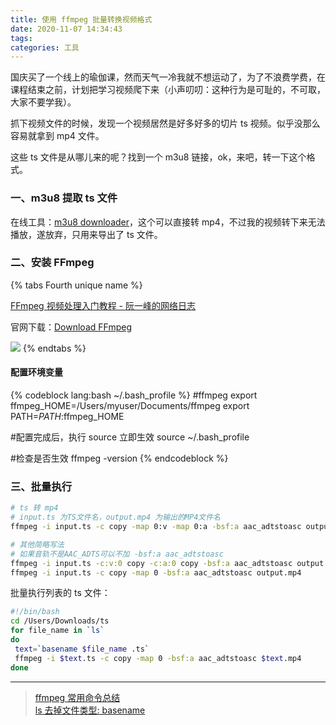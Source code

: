 ```yaml
---
title: 使用 ffmpeg 批量转换视频格式
date: 2020-11-07 14:34:43
tags:
categories: 工具
---
```

国庆买了一个线上的瑜伽课，然而天气一冷我就不想运动了，为了不浪费学费，在课程结束之前，计划把学习视频爬下来（小声叨叨：这种行为是可耻的，不可取，大家不要学我）。  

抓下视频文件的时候，发现一个视频居然是好多好多的切片 ts 视频。似乎没那么容易就拿到 mp4 文件。  

这些 ts 文件是从哪儿来的呢？找到一个 m3u8 链接，ok，来吧，转一下这个格式。
<!--more-->
### 一、m3u8 提取 ts 文件
在线工具：[m3u8 downloader](http://blog.luckly-mjw.cn/tool-show/m3u8-downloader/index.html)，这个可以直接转 mp4，不过我的视频转下来无法播放，遂放弃，只用来导出了 ts 文件。
### 二、安装 FFmpeg
{% tabs Fourth unique name %}
<!-- tab 了解入门 -->
[FFmpeg 视频处理入门教程 - 阮一峰的网络日志](https://www.ruanyifeng.com/blog/2020/01/ffmpeg.html)
<!-- endtab -->

<!-- tab 下载地址 -->
官网下载：[Download FFmpeg](https://www.ffmpeg.org/download.html)
<!-- endtab -->

<!-- tab macOS -->
<img src="https://i.loli.net/2020/11/24/OD9gtZdYVxXra3R.png">
<!-- endtab -->
{% endtabs %}

#### 配置环境变量
{% codeblock lang:bash ~/.bash_profile %}
#ffmpeg
export ffmpeg_HOME=/Users/myuser/Documents/ffmpeg
export PATH=$PATH:$ffmpeg_HOME

#配置完成后，执行 source 立即生效
source ~/.bash_profile

#检查是否生效
ffmpeg -version
{% endcodeblock %}


### 三、批量执行
```bash
# ts 转 mp4
# input.ts 为TS文件名，output.mp4 为输出的MP4文件名
ffmpeg -i input.ts -c copy -map 0:v -map 0:a -bsf:a aac_adtstoasc output.mp4

# 其他简略写法
# 如果音轨不是AAC_ADTS可以不加 -bsf:a aac_adtstoasc
ffmpeg -i input.ts -c:v:0 copy -c:a:0 copy -bsf:a aac_adtstoasc output.mp4
ffmpeg -i input.ts -c copy -map 0 -bsf:a aac_adtstoasc output.mp4
```

批量执行列表的 ts 文件：
```bash
#!/bin/bash
cd /Users/Downloads/ts
for file_name in `ls`
do
 text=`basename $file_name .ts`
 ffmpeg -i $text.ts -c copy -map 0 -bsf:a aac_adtstoasc $text.mp4
done
```

---
> [ffmpeg 常用命令总结](https://blog.csdn.net/weixin_42081389/article/details/100543007)  
[ls 去掉文件类型: basename](https://man.linuxde.net/basename)